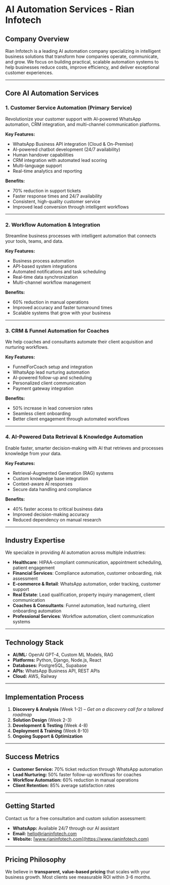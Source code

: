 # AI Automation Services - Rian Infotech

## Company Overview

Rian Infotech is a leading AI automation company specializing in intelligent business solutions that transform how companies operate, communicate, and grow. We focus on building practical, scalable automation systems to help businesses reduce costs, improve efficiency, and deliver exceptional customer experiences.

---

## Core AI Automation Services

### 1. **Customer Service Automation (Primary Service)**

Revolutionize your customer support with AI-powered WhatsApp automation, CRM integration, and multi-channel communication platforms.

**Key Features:**

* WhatsApp Business API integration (Cloud & On-Premise)
* AI-powered chatbot development (24/7 availability)
* Human handover capabilities
* CRM integration with automated lead scoring
* Multi-language support
* Real-time analytics and reporting

**Benefits:**

* 70% reduction in support tickets
* Faster response times and 24/7 availability
* Consistent, high-quality customer service
* Improved lead conversion through intelligent workflows

---

### 2. **Workflow Automation & Integration**

Streamline business processes with intelligent automation that connects your tools, teams, and data.

**Key Features:**

* Business process automation
* API-based system integrations
* Automated notifications and task scheduling
* Real-time data synchronization
* Multi-channel workflow management

**Benefits:**

* 60% reduction in manual operations
* Improved accuracy and faster turnaround times
* Scalable systems that grow with your business

---

### 3. **CRM & Funnel Automation for Coaches**

We help coaches and consultants automate their client acquisition and nurturing workflows.

**Key Features:**

* FunnelForCoach setup and integration
* WhatsApp lead nurturing automation
* AI-powered follow-up and scheduling
* Personalized client communication
* Payment gateway integration

**Benefits:**

* 50% increase in lead conversion rates
* Seamless client onboarding
* Better client engagement through automated workflows

---

### 4. **AI-Powered Data Retrieval & Knowledge Automation**

Enable faster, smarter decision-making with AI that retrieves and processes knowledge from your data.

**Key Features:**

* Retrieval-Augmented Generation (RAG) systems
* Custom knowledge base integration
* Context-aware AI responses
* Secure data handling and compliance

**Benefits:**

* 40% faster access to critical business data
* Improved decision-making accuracy
* Reduced dependency on manual research

---

## Industry Expertise

We specialize in providing AI automation across multiple industries:

* **Healthcare**: HIPAA-compliant communication, appointment scheduling, patient engagement
* **Financial Services**: Compliance automation, customer onboarding, risk assessment
* **E-commerce & Retail**: WhatsApp automation, order tracking, customer support
* **Real Estate**: Lead qualification, property inquiry management, client communication
* **Coaches & Consultants**: Funnel automation, lead nurturing, client onboarding automation
* **Professional Services**: Workflow automation, client communication systems

---

## Technology Stack

* **AI/ML:** OpenAI GPT-4, Custom ML Models, RAG
* **Platforms:** Python, Django, Node.js, React
* **Databases:** PostgreSQL, Supabase
* **APIs:** WhatsApp Business API, REST APIs
* **Cloud:** AWS, Railway

---

## Implementation Process

1. **Discovery & Analysis** (Week 1-2) – *Get on a discovery call for a tailored roadmap*
2. **Solution Design** (Week 2-3)
3. **Development & Testing** (Week 4-8)
4. **Deployment & Training** (Week 8-10)
5. **Ongoing Support & Optimization**

---

## Success Metrics

* **Customer Service:** 70% ticket reduction through WhatsApp automation
* **Lead Nurturing:** 50% faster follow-up workflows for coaches
* **Workflow Automation:** 60% reduction in manual operations
* **Client Retention:** 85% average satisfaction rates

---

## Getting Started

Contact us for a free consultation and custom solution assessment:

* **WhatsApp:** Available 24/7 through our AI assistant
* **Email:** [hello@rianinfotech.com](mailto:hello@rianinfotech.com)
* **Website:** [www.rianinfotech.com](https://www.rianinfotech.com)

---

## Pricing Philosophy

We believe in **transparent, value-based pricing** that scales with your business growth. Most clients see measurable ROI within 3-6 months.

